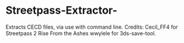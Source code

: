 # Streetpass-Extractor-
Extracts CECD files, via use with command line. 
Credits:
Cecil_FF4 for Streetpass 2 Rise From the Ashes
wwylele for 3ds-save-tool.
